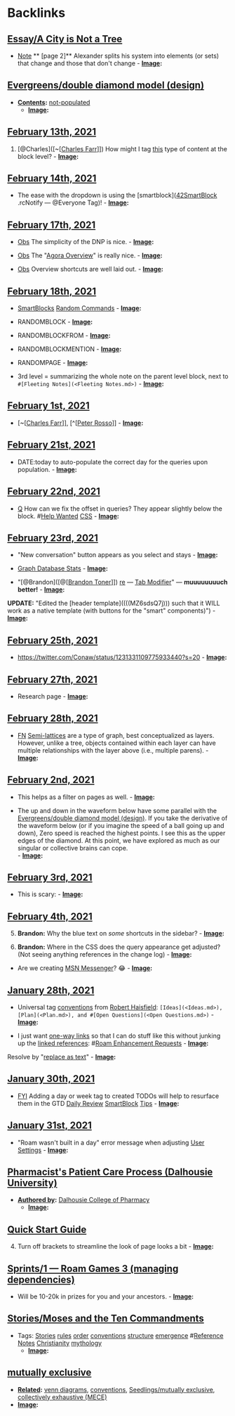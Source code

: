 
# Backlinks
## [Essay/A City is Not a Tree](<Essay/A City is Not a Tree.md>)
- [Note](<Note.md>) ** [page 2]** Alexander splits his system into elements (or sets) that change and those that don't change
        - **[Image](<Image.md>):**

## [Evergreens/double diamond model (design)](<Evergreens/double diamond model (design).md>)
- **[Contents](<Contents.md>):** [not-populated](<not-populated.md>)
    - **[Image](<Image.md>):**

## [February 13th, 2021](<February 13th, 2021.md>)
1. [@Charles]([~[[Charles Farr](<~[[Charles Farr.md>)]]) How might I tag [this](((ymP3NFKsg))) type of content at the block level?
            - **[Image](<Image.md>):**

## [February 14th, 2021](<February 14th, 2021.md>)
- The ease with the dropdown is using the [smartblock]([42SmartBlock](<42SmartBlock.md>) .rcNotify — @Everyone Tag)!
                - **[Image](<Image.md>):**

## [February 17th, 2021](<February 17th, 2021.md>)
- [Obs](<Obs.md>) The simplicity of the DNP is nice.
                - **[Image](<Image.md>):**

- [Obs](<Obs.md>) The "[Agora Overview](https://roamresearch.com/#/app/The-Roaman-Agora/page/15cJP2N2T)" is really nice.
                - **[Image](<Image.md>):**

- [Obs](<Obs.md>) Overview shortcuts are well laid out.
                - **[Image](<Image.md>):**

## [February 18th, 2021](<February 18th, 2021.md>)
- [SmartBlocks](<SmartBlocks.md>) [Random Commands](https://roamresearch.com/#/app/roamhacker/page/UEV5tM9KC)
                        - **[Image](<Image.md>):**

- RANDOMBLOCK
                            - **[Image](<Image.md>):**

- RANDOMBLOCKFROM
                            - **[Image](<Image.md>):**

- RANDOMBLOCKMENTION
                            - **[Image](<Image.md>):**

- RANDOMPAGE
                            - **[Image](<Image.md>):**

- 3rd level = summarizing the whole note on the parent level block, next to `#[Fleeting Notes](<Fleeting Notes.md>)`
                    - **[Image](<Image.md>):**

## [February 1st, 2021](<February 1st, 2021.md>)
- [~[[Charles Farr](<~[[Charles Farr.md>)]], [^[[Peter Rosso](<^[[Peter Rosso.md>)]]
                - **[Image](<Image.md>):**

## [February 21st, 2021](<February 21st, 2021.md>)
- DATE:today to auto-populate the correct day for the queries upon population.
            - **[Image](<Image.md>):**

## [February 22nd, 2021](<February 22nd, 2021.md>)
- [Q](<Q.md>) How can we fix the offset in queries? They appear slightly below the block. #[Help Wanted](<Help Wanted.md>) [CSS](<CSS.md>)
            - **[Image](<Image.md>):**

## [February 23rd, 2021](<February 23rd, 2021.md>)
- "New conversation" button appears as you select and stays
                                        - **[Image](<Image.md>):**

- [Graph Database Stats](<Graph Database Stats.md>)
            - **[Image](<Image.md>):**

- "[@Brandon]([@[[Brandon Toner](<@[[Brandon Toner.md>)]]) [re](((reWogLa4B))) — [Tab Modifier](https://chrome.google.com/webstore/detail/tab-modifier/hcbgadmbdkiilgpifjgcakjehmafcjai?hl=en)" — **muuuuuuuuch better!**
                - **[Image](<Image.md>):**

**UPDATE:** "Edited the [header template]((((MZ6sdsQ7j))) such that it WILL work as a native template (with buttons for the "smart" components)")
            - **[Image](<Image.md>):**

## [February 25th, 2021](<February 25th, 2021.md>)
- https://twitter.com/Conaw/status/1231331109775933440?s=20
                - **[Image](<Image.md>):**

## [February 27th, 2021](<February 27th, 2021.md>)
- Research page
                        - **[Image](<Image.md>):**

## [February 28th, 2021](<February 28th, 2021.md>)
- [FN](<FN.md>) [Semi-lattices]([semi-lattice](<semi-lattice.md>)) are a type of graph, best conceptualized as layers. However, unlike a tree, objects contained within each layer can have multiple relationships with the layer above (i.e., multiple parens).
                        - **[Image](<Image.md>):**

## [February 2nd, 2021](<February 2nd, 2021.md>)
- This helps as a filter on pages as well. 
                            - **[Image](<Image.md>):**

- The up and down in the waveform below have some parallel with the [Evergreens/double diamond model (design)](<Evergreens/double diamond model (design).md>). If you take the derivative of the waveform below (or if you imagine the speed of a ball going up and down), Zero speed is reached the highest points. I see this as the upper edges of the diamond. At this point, we have explored as much as our singular or collective brains can cope.  
                    - **[Image](<Image.md>):**

## [February 3rd, 2021](<February 3rd, 2021.md>)
- This is scary:
            - **[Image](<Image.md>):**

## [February 4th, 2021](<February 4th, 2021.md>)
5. **Brandon:** Why the blue text on *some* shortcuts in the sidebar?
            - **[Image](<Image.md>):**

10. **Brandon:** Where in the CSS does the query appearance get adjusted? (Not seeing anything references in the change log)
            - **[Image](<Image.md>):**

- Are we creating [MSN Messenger](<MSN Messenger.md>)? 😂 
            - **[Image](<Image.md>):**

## [January 28th, 2021](<January 28th, 2021.md>)
- Universal tag [conventions](<conventions.md>) from [Robert Haisfield](<Robert Haisfield.md>): `[Ideas](<Ideas.md>), [Plan](<Plan.md>), and #[Open Questions](<Open Questions.md>)`
            - **[Image](<Image.md>):**

- I just want [one-way links](<one-way links.md>) so that I can do stuff like this without junking up the [linked references](<linked references.md>): #[Roam Enhancement Requests](<Roam Enhancement Requests.md>)
            - **[Image](<Image.md>):**

Resolve by "[replace as text](<replace as text.md>)"
                - **[Image](<Image.md>):**

## [January 30th, 2021](<January 30th, 2021.md>)
- [FYI](<FYI.md>) Adding a day or week tag to created TODOs will help to resurface them in the GTD [Daily Review](<Daily Review.md>) [SmartBlock](((hUyrZQscO))) [Tips](<Tips.md>)
                - **[Image](<Image.md>):**

## [January 31st, 2021](<January 31st, 2021.md>)
- "Roam wasn't built in a day" error message when adjusting [User Settings](<User Settings.md>)
        - **[Image](<Image.md>):**

## [Pharmacist's Patient Care Process (Dalhousie University)](<Pharmacist's Patient Care Process (Dalhousie University).md>)
- **[Authored by](<Authored by.md>):** [Dalhousie College of Pharmacy](<Dalhousie College of Pharmacy.md>)
    - **[Image](<Image.md>):**

## [Quick Start Guide](<Quick Start Guide.md>)
4. Turn off brackets to streamline the look of page looks a bit
        - **[Image](<Image.md>):**

## [Sprints/1 — Roam Games 3 (managing dependencies)](<Sprints/1 — Roam Games 3 (managing dependencies).md>)
- Will be 10-20k in prizes for you and your ancestors.
        - **[Image](<Image.md>):**

## [Stories/Moses and the Ten Commandments](<Stories/Moses and the Ten Commandments.md>)
- Tags: [Stories](<Stories.md>) [rules](<rules.md>) [order](<order.md>) [conventions](<conventions.md>) [structure](<structure.md>) [emergence](<emergence.md>) #[Reference Notes](<Reference Notes.md>) [Christianity](<Christianity.md>) [mythology](<mythology.md>)
    - **[Image](<Image.md>):**

## [mutually exclusive](<mutually exclusive.md>)
- **[Related](<Related.md>):** [venn diagrams](<venn diagrams.md>), [conventions](<conventions.md>), [Seedlings/mutually exclusive, collectively exhaustive (MECE)](<Seedlings/mutually exclusive, collectively exhaustive (MECE).md>)
- **[Image](<Image.md>):**

